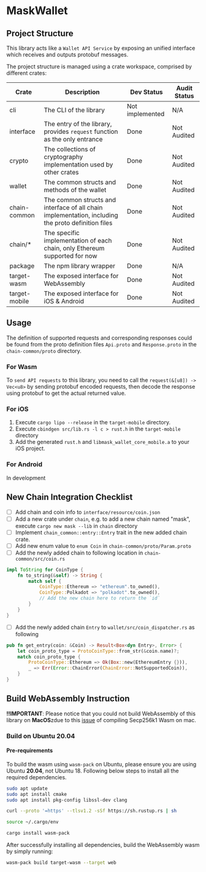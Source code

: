 # MaskWallet

## Project Structure

This library acts like a `Wallet API Service` by exposing an unified interface which receives and outputs protobuf messages.

The project structure is managed using a crate workspace, comprised by different crates:

| Crate         | Description                                                  | Dev Status      | Audit Status |
| ------------- | ------------------------------------------------------------ | --------------- | ------------ |
| cli           | The CLI of the library                                       | Not implemented | N/A          |
| interface     | The entry of the library, provides `request` function as the only entrance | Done            | Not Audited  |
| crypto        | The collections of cryptography implementation used by other crates | Done            | Not Audited  |
| wallet        | The common structs and methods of the wallet                 | Done            | Not Audited  |
| chain-common  | The common structs and interface of all chain implementation, including the proto definition files | Done            | Not Audited  |
| chain/\*      | The specific implementation of each chain, only Ethereum supported for now | Done            | Not Audited  |
| package       | The npm library wrapper                                      | Done            | N/A          |
| target-wasm   | The exposed interface for WebAssembly                        | Done            | Not Audited  |
| target-mobile | The exposed interface for iOS & Android                      | Done            | Not Audited  |

## Usage

The definition of supported requests and corresponding responses could be found from the proto definition files `Api.proto` and `Response.proto` in the `chain-common/proto` directory.

### For Wasm

To `send API requests` to this library, you need to call the `request(&[u8]) -> Vec<u8>` by sending protobuf encoded requests,
then decode the response using protobuf to get the actual returned value.

### For iOS

1. Execute `cargo lipo --release` in the `target-mobile` directory.
2. Execute `cbindgen src/lib.rs -l c > rust.h` in the `target-mobile` directory
3. Add the generated `rust.h` and `libmask_wallet_core_mobile.a` to your iOS project.

### For Android

In development

## New Chain Integration Checklist

- [ ] Add chain and coin info to `interface/resource/coin.json`
- [ ] Add a new crate under `chain`, e.g. to add a new chain named "mask", execute `cargo new mask --lib` in `chain` directory
- [ ] Implement `chain_common::entry::Entry` trait in the new added chain crate.
- [ ] Add new enum value to `enum Coin` in `chain-common/proto/Param.proto`
- [ ] Add the newly added chain to following location in `chain-common/src/coin.rs`

```rust
impl ToString for CoinType {
    fn to_string(&self) -> String {
        match self {
            CoinType::Ethereum => "ethereum".to_owned(),
            CoinType::Polkadot => "polkadot".to_owned(),
            // Add the new chain here to return the `id`
        }
    }
}
```

- [ ] Add the newly added chain `Entry` to `wallet/src/coin_dispatcher.rs` as following

```rust
pub fn get_entry(coin: &Coin) -> Result<Box<dyn Entry>, Error> {
    let coin_proto_type = ProtoCoinType::from_str(&coin.name)?;
    match coin_proto_type {
        ProtoCoinType::Ethereum => Ok(Box::new(EthereumEntry {})),
        _ => Err(Error::ChainError(ChainError::NotSupportedCoin)),
    }
}
```

## Build WebAssembly Instruction

**!!IMPORTANT**:
Please notice that you could not build WebAssembly of
this library on **MacOS**zdue to this [issue](https://github.com/DimensionDev/MaskWallet/issues/1)
of compiling Secp256k1 Wasm on mac.

### Build on Ubuntu 20.04

#### Pre-requirements

To build the wasm using `wasm-pack` on Ubuntu, please ensure you are using Ubuntu **20.04**, not Ubuntu 18.
Following below steps to install all the required dependencies.

```bash
sudo apt update
sudo apt install cmake
sudo apt install pkg-config libssl-dev clang

curl --proto '=https' --tlsv1.2 -sSf https://sh.rustup.rs | sh

source ~/.cargo/env

cargo install wasm-pack
```

After successfully installing all dependencies, build the WebAssembly wasm by simply running:

```bash
wasm-pack build target-wasm --target web
```

